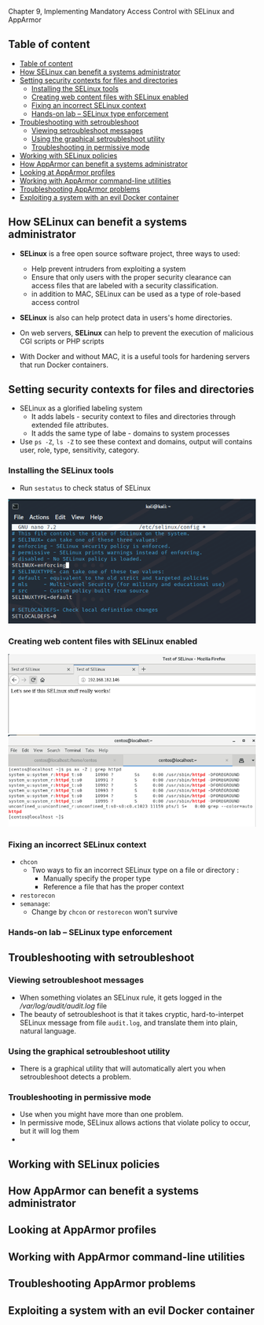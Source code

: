 Chapter 9, Implementing Mandatory Access Control with SELinux and AppArmor

## Table of content
- [Table of content](#table-of-content)
- [How SELinux can benefit a systems administrator](#how-selinux-can-benefit-a-systems-administrator)
- [Setting security contexts for files and directories](#setting-security-contexts-for-files-and-directories)
  - [Installing the SELinux tools](#installing-the-selinux-tools)
  - [Creating web content files with SELinux enabled](#creating-web-content-files-with-selinux-enabled)
  - [Fixing an incorrect SELinux context](#fixing-an-incorrect-selinux-context)
  - [Hands-on lab – SELinux type enforcement](#hands-on-lab--selinux-type-enforcement)
- [Troubleshooting with setroubleshoot](#troubleshooting-with-setroubleshoot)
  - [Viewing setroubleshoot messages](#viewing-setroubleshoot-messages)
  - [Using the graphical setroubleshoot utility](#using-the-graphical-setroubleshoot-utility)
  - [Troubleshooting in permissive mode](#troubleshooting-in-permissive-mode)
- [Working with SELinux policies](#working-with-selinux-policies)
- [How AppArmor can benefit a systems administrator](#how-apparmor-can-benefit-a-systems-administrator)
- [Looking at AppArmor profiles](#looking-at-apparmor-profiles)
- [Working with AppArmor command-line utilities](#working-with-apparmor-command-line-utilities)
- [Troubleshooting AppArmor problems](#troubleshooting-apparmor-problems)
- [Exploiting a system with an evil Docker container](#exploiting-a-system-with-an-evil-docker-container)

## How SELinux can benefit a systems administrator

- **SELinux** is a free open source software project, three ways to used:
  - Help prevent intruders from exploiting a system
  - Ensure that only users with the proper security clearance can access files that are labeled with a security classification.
  - in addition to MAC, SELinux can be used as a type of role-based access control

- **SELinux** is also can help protect data in users's home directories. 
- On web servers, **SELinux** can help to prevent the execution of malicious CGI scripts or PHP scripts
- With Docker and without MAC, it is a useful tools for hardening servers that run Docker containers.

## Setting security contexts for files and directories

- SELinux as a glorified labeling system
  - It adds labels - security context to files and directories through extended file attributes. 
  - It adds the same type of labe - domains to system processes
- Use `ps -Z`, `ls -Z` to see these context and domains, output will contains user, role, type, sensitivity, category.
  
### Installing the SELinux tools

- Run `sestatus` to check status of SELinux

![](IMG/2023-02-28-16-01-32.png)




### Creating web content files with SELinux enabled

![](IMG/2023-03-01-15-46-04.png)
![](IMG/2023-03-01-14-26-34.png)

### Fixing an incorrect SELinux context

- `chcon`
  - Two ways to fix an incorrect SELinux type on a file or directory :
    - Manually specify the proper type
    - Reference a file that has the proper context 
- `restorecon`
- `semanage`:
  - Change by `chcon` or `restorecon` won't survive


### Hands-on lab – SELinux type enforcement

## Troubleshooting with setroubleshoot

### Viewing setroubleshoot messages

- When something violates an SELinux rule, it gets logged in the */var/log/audit/audit.log* file
- The beauty of setroubleshoot is that it takes cryptic, hard-to-interpet SELinux message from file `audit.log`, and translate them into plain, natural language. 

### Using the graphical setroubleshoot utility

- There is a graphical utility that will automatically alert you when setroubleshoot detects a problem.

### Troubleshooting in permissive mode

- Use when you might have more than one problem.
- In permissive mode, SELinux allows actions that violate policy to occur, but it will log them
- 






## Working with SELinux policies

## How AppArmor can benefit a systems administrator

## Looking at AppArmor profiles

## Working with AppArmor command-line utilities

## Troubleshooting AppArmor problems

## Exploiting a system with an evil Docker container